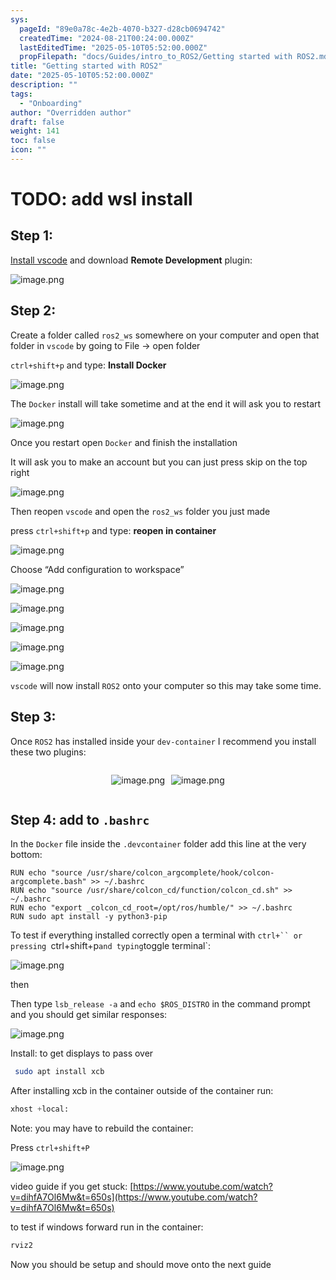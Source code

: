 ```yaml
---
sys:
  pageId: "89e0a78c-4e2b-4070-b327-d28cb0694742"
  createdTime: "2024-08-21T00:24:00.000Z"
  lastEditedTime: "2025-05-10T05:52:00.000Z"
  propFilepath: "docs/Guides/intro_to_ROS2/Getting started with ROS2.md"
title: "Getting started with ROS2"
date: "2025-05-10T05:52:00.000Z"
description: ""
tags:
  - "Onboarding"
author: "Overridden author"
draft: false
weight: 141
toc: false
icon: ""
---
```


# TODO: add wsl install

## Step 1:

[Install vscode](https://code.visualstudio.com/download) and download **Remote Development** plugin:

![image.png](https://prod-files-secure.s3.us-west-2.amazonaws.com/d518164a-d88e-44d1-a4ee-3adb3bd8bce0/efb52993-1881-4a40-b95e-6f020334f022/image.png?X-Amz-Algorithm=AWS4-HMAC-SHA256&X-Amz-Content-Sha256=UNSIGNED-PAYLOAD&X-Amz-Credential=ASIAZI2LB466XFYDMNHP%2F20250522%2Fus-west-2%2Fs3%2Faws4_request&X-Amz-Date=20250522T181212Z&X-Amz-Expires=3600&X-Amz-Security-Token=IQoJb3JpZ2luX2VjECAaCXVzLXdlc3QtMiJGMEQCIEPDtd3fhAAFhiHFerdol3pUIrRBhDlXhRob3vuC%2FyJQAiBxHmiG1CvyB7yAF693MK1GnUsWBa3cvUzqiBRTRSuOqyqIBAjY%2F%2F%2F%2F%2F%2F%2F%2F%2F%2F8BEAAaDDYzNzQyMzE4MzgwNSIMxEO5P5K7QeQ7XmIyKtwDb5Vq091aXW6ltN%2Fs%2BMcmmV8TJ8OHyvbfarmc8tU0hZOYg%2BKs8l21S4th1yY663cLpN621sVbOdRp5Hn9wOGMfq15OLKOkkuDKn91Ra8jRIs9Eoo6D385Pdqd7IUZZB%2FcU0PESTNO9mocOrIkl%2FUaGkYZV6u8nAbKnLrq4C%2B5nbwfmrPIEADQiDSjoEh8yJPDKlSTsZBO7eEuAEeicL4d957wf0eG3mHg11P7Q9Dr9NYK9YQfwO19El1nkXrZG1oMezMzbixBWMLhe08v3Eah3gfFqWmAjNZGItsCP5xia%2BOP2%2FnN3cYKmnol8mRytW4Uu24%2Bxlq%2BDymO3EBe0yoVHB0ZqvGiO4CCC5gC%2FyHankDuk9C5urBuxs63m59FPKJdqeHaQ%2F%2BZSjXY5N3uOLReJzbocgxBJN8v4Baof18hDeA%2F1%2B6ymsCZJBfS%2FSUH%2ByFxbMT7so4yAqLtV4Sfm3fIpQdarliKYv6VwHBe2eRVGjFr%2BNaDowPRKYRvxOWqjf59Hw98uodSbxo%2FTtF9iPYJR%2FrzAP%2Fho1dZLqSSLKOMtMB0D%2FiBhAHARmROlPD1YE%2FRZQz5LzqfV17Ihn9i0Wh2iQwe%2FDZYacyd9WC9HPJ59Z6CD1kcZdVNTDufKwwwvYC9wQY6pgFcGLzMoeNL3kjgptxUMrWvVBG1w8K5fOVS41oeb8fUaLvnYvVEOA5dosOaHXtgT4jHHi01IOONr81ScJGvdWbtWdTvCZf1n7W3cnLoYsHHTfCM2SD%2BPUPqmMNhz%2Fmti3D%2BgtyzmJpMOTLhWhho0m%2BzMPgJE4S2p7bmRcu2rqKKGActp2fHgM%2BqxmDlQ1%2BqGsGvxvFLOL%2F6K%2BuZvf8QrEifyQ6dhCYW&X-Amz-Signature=821948ebd38aac47f9d26ac3c4c825108006e4a13ae7af1f7d49862259f294da&X-Amz-SignedHeaders=host&x-id=GetObject)

## Step 2:

Create a folder called `ros2_ws` somewhere on your computer and open that folder in `vscode` by going to File → open folder 

`ctrl+shift+p` and type: **Install Docker**

![image.png](https://prod-files-secure.s3.us-west-2.amazonaws.com/d518164a-d88e-44d1-a4ee-3adb3bd8bce0/2269dc0e-1cd5-47ff-bceb-c04ad9b2eab0/image.png?X-Amz-Algorithm=AWS4-HMAC-SHA256&X-Amz-Content-Sha256=UNSIGNED-PAYLOAD&X-Amz-Credential=ASIAZI2LB466XFYDMNHP%2F20250522%2Fus-west-2%2Fs3%2Faws4_request&X-Amz-Date=20250522T181212Z&X-Amz-Expires=3600&X-Amz-Security-Token=IQoJb3JpZ2luX2VjECAaCXVzLXdlc3QtMiJGMEQCIEPDtd3fhAAFhiHFerdol3pUIrRBhDlXhRob3vuC%2FyJQAiBxHmiG1CvyB7yAF693MK1GnUsWBa3cvUzqiBRTRSuOqyqIBAjY%2F%2F%2F%2F%2F%2F%2F%2F%2F%2F8BEAAaDDYzNzQyMzE4MzgwNSIMxEO5P5K7QeQ7XmIyKtwDb5Vq091aXW6ltN%2Fs%2BMcmmV8TJ8OHyvbfarmc8tU0hZOYg%2BKs8l21S4th1yY663cLpN621sVbOdRp5Hn9wOGMfq15OLKOkkuDKn91Ra8jRIs9Eoo6D385Pdqd7IUZZB%2FcU0PESTNO9mocOrIkl%2FUaGkYZV6u8nAbKnLrq4C%2B5nbwfmrPIEADQiDSjoEh8yJPDKlSTsZBO7eEuAEeicL4d957wf0eG3mHg11P7Q9Dr9NYK9YQfwO19El1nkXrZG1oMezMzbixBWMLhe08v3Eah3gfFqWmAjNZGItsCP5xia%2BOP2%2FnN3cYKmnol8mRytW4Uu24%2Bxlq%2BDymO3EBe0yoVHB0ZqvGiO4CCC5gC%2FyHankDuk9C5urBuxs63m59FPKJdqeHaQ%2F%2BZSjXY5N3uOLReJzbocgxBJN8v4Baof18hDeA%2F1%2B6ymsCZJBfS%2FSUH%2ByFxbMT7so4yAqLtV4Sfm3fIpQdarliKYv6VwHBe2eRVGjFr%2BNaDowPRKYRvxOWqjf59Hw98uodSbxo%2FTtF9iPYJR%2FrzAP%2Fho1dZLqSSLKOMtMB0D%2FiBhAHARmROlPD1YE%2FRZQz5LzqfV17Ihn9i0Wh2iQwe%2FDZYacyd9WC9HPJ59Z6CD1kcZdVNTDufKwwwvYC9wQY6pgFcGLzMoeNL3kjgptxUMrWvVBG1w8K5fOVS41oeb8fUaLvnYvVEOA5dosOaHXtgT4jHHi01IOONr81ScJGvdWbtWdTvCZf1n7W3cnLoYsHHTfCM2SD%2BPUPqmMNhz%2Fmti3D%2BgtyzmJpMOTLhWhho0m%2BzMPgJE4S2p7bmRcu2rqKKGActp2fHgM%2BqxmDlQ1%2BqGsGvxvFLOL%2F6K%2BuZvf8QrEifyQ6dhCYW&X-Amz-Signature=a9954cef760441f9e5e70d6e28f0894469cf07bcfee951b884ca235b11b8ea53&X-Amz-SignedHeaders=host&x-id=GetObject)

The `Docker` install will take sometime and at the end it will ask you to restart

![image.png](https://prod-files-secure.s3.us-west-2.amazonaws.com/d518164a-d88e-44d1-a4ee-3adb3bd8bce0/ed233f78-be33-4b1f-b89c-9c346c0e961e/image.png?X-Amz-Algorithm=AWS4-HMAC-SHA256&X-Amz-Content-Sha256=UNSIGNED-PAYLOAD&X-Amz-Credential=ASIAZI2LB466XFYDMNHP%2F20250522%2Fus-west-2%2Fs3%2Faws4_request&X-Amz-Date=20250522T181212Z&X-Amz-Expires=3600&X-Amz-Security-Token=IQoJb3JpZ2luX2VjECAaCXVzLXdlc3QtMiJGMEQCIEPDtd3fhAAFhiHFerdol3pUIrRBhDlXhRob3vuC%2FyJQAiBxHmiG1CvyB7yAF693MK1GnUsWBa3cvUzqiBRTRSuOqyqIBAjY%2F%2F%2F%2F%2F%2F%2F%2F%2F%2F8BEAAaDDYzNzQyMzE4MzgwNSIMxEO5P5K7QeQ7XmIyKtwDb5Vq091aXW6ltN%2Fs%2BMcmmV8TJ8OHyvbfarmc8tU0hZOYg%2BKs8l21S4th1yY663cLpN621sVbOdRp5Hn9wOGMfq15OLKOkkuDKn91Ra8jRIs9Eoo6D385Pdqd7IUZZB%2FcU0PESTNO9mocOrIkl%2FUaGkYZV6u8nAbKnLrq4C%2B5nbwfmrPIEADQiDSjoEh8yJPDKlSTsZBO7eEuAEeicL4d957wf0eG3mHg11P7Q9Dr9NYK9YQfwO19El1nkXrZG1oMezMzbixBWMLhe08v3Eah3gfFqWmAjNZGItsCP5xia%2BOP2%2FnN3cYKmnol8mRytW4Uu24%2Bxlq%2BDymO3EBe0yoVHB0ZqvGiO4CCC5gC%2FyHankDuk9C5urBuxs63m59FPKJdqeHaQ%2F%2BZSjXY5N3uOLReJzbocgxBJN8v4Baof18hDeA%2F1%2B6ymsCZJBfS%2FSUH%2ByFxbMT7so4yAqLtV4Sfm3fIpQdarliKYv6VwHBe2eRVGjFr%2BNaDowPRKYRvxOWqjf59Hw98uodSbxo%2FTtF9iPYJR%2FrzAP%2Fho1dZLqSSLKOMtMB0D%2FiBhAHARmROlPD1YE%2FRZQz5LzqfV17Ihn9i0Wh2iQwe%2FDZYacyd9WC9HPJ59Z6CD1kcZdVNTDufKwwwvYC9wQY6pgFcGLzMoeNL3kjgptxUMrWvVBG1w8K5fOVS41oeb8fUaLvnYvVEOA5dosOaHXtgT4jHHi01IOONr81ScJGvdWbtWdTvCZf1n7W3cnLoYsHHTfCM2SD%2BPUPqmMNhz%2Fmti3D%2BgtyzmJpMOTLhWhho0m%2BzMPgJE4S2p7bmRcu2rqKKGActp2fHgM%2BqxmDlQ1%2BqGsGvxvFLOL%2F6K%2BuZvf8QrEifyQ6dhCYW&X-Amz-Signature=af69e052d72cae9b61b0b8f2324ca0a07e75ecbbf89a899708ac894024c21949&X-Amz-SignedHeaders=host&x-id=GetObject)

Once you restart open `Docker` and finish the installation

It will ask you to make an account but you can just press skip on the top right

![image.png](https://prod-files-secure.s3.us-west-2.amazonaws.com/d518164a-d88e-44d1-a4ee-3adb3bd8bce0/21010ad9-1659-4fd9-9f59-9932a09b2a3d/image.png?X-Amz-Algorithm=AWS4-HMAC-SHA256&X-Amz-Content-Sha256=UNSIGNED-PAYLOAD&X-Amz-Credential=ASIAZI2LB466XFYDMNHP%2F20250522%2Fus-west-2%2Fs3%2Faws4_request&X-Amz-Date=20250522T181212Z&X-Amz-Expires=3600&X-Amz-Security-Token=IQoJb3JpZ2luX2VjECAaCXVzLXdlc3QtMiJGMEQCIEPDtd3fhAAFhiHFerdol3pUIrRBhDlXhRob3vuC%2FyJQAiBxHmiG1CvyB7yAF693MK1GnUsWBa3cvUzqiBRTRSuOqyqIBAjY%2F%2F%2F%2F%2F%2F%2F%2F%2F%2F8BEAAaDDYzNzQyMzE4MzgwNSIMxEO5P5K7QeQ7XmIyKtwDb5Vq091aXW6ltN%2Fs%2BMcmmV8TJ8OHyvbfarmc8tU0hZOYg%2BKs8l21S4th1yY663cLpN621sVbOdRp5Hn9wOGMfq15OLKOkkuDKn91Ra8jRIs9Eoo6D385Pdqd7IUZZB%2FcU0PESTNO9mocOrIkl%2FUaGkYZV6u8nAbKnLrq4C%2B5nbwfmrPIEADQiDSjoEh8yJPDKlSTsZBO7eEuAEeicL4d957wf0eG3mHg11P7Q9Dr9NYK9YQfwO19El1nkXrZG1oMezMzbixBWMLhe08v3Eah3gfFqWmAjNZGItsCP5xia%2BOP2%2FnN3cYKmnol8mRytW4Uu24%2Bxlq%2BDymO3EBe0yoVHB0ZqvGiO4CCC5gC%2FyHankDuk9C5urBuxs63m59FPKJdqeHaQ%2F%2BZSjXY5N3uOLReJzbocgxBJN8v4Baof18hDeA%2F1%2B6ymsCZJBfS%2FSUH%2ByFxbMT7so4yAqLtV4Sfm3fIpQdarliKYv6VwHBe2eRVGjFr%2BNaDowPRKYRvxOWqjf59Hw98uodSbxo%2FTtF9iPYJR%2FrzAP%2Fho1dZLqSSLKOMtMB0D%2FiBhAHARmROlPD1YE%2FRZQz5LzqfV17Ihn9i0Wh2iQwe%2FDZYacyd9WC9HPJ59Z6CD1kcZdVNTDufKwwwvYC9wQY6pgFcGLzMoeNL3kjgptxUMrWvVBG1w8K5fOVS41oeb8fUaLvnYvVEOA5dosOaHXtgT4jHHi01IOONr81ScJGvdWbtWdTvCZf1n7W3cnLoYsHHTfCM2SD%2BPUPqmMNhz%2Fmti3D%2BgtyzmJpMOTLhWhho0m%2BzMPgJE4S2p7bmRcu2rqKKGActp2fHgM%2BqxmDlQ1%2BqGsGvxvFLOL%2F6K%2BuZvf8QrEifyQ6dhCYW&X-Amz-Signature=ffddc9d3b9e4f04df8678631499b65e013c0364e05445e18b338f65b98b050ec&X-Amz-SignedHeaders=host&x-id=GetObject)

Then reopen `vscode` and open the `ros2_ws` folder you just made

press `ctrl+shift+p` and type: **reopen in container**

![image.png](https://prod-files-secure.s3.us-west-2.amazonaws.com/d518164a-d88e-44d1-a4ee-3adb3bd8bce0/4e93b8c2-41ad-488c-8095-c74205196118/image.png?X-Amz-Algorithm=AWS4-HMAC-SHA256&X-Amz-Content-Sha256=UNSIGNED-PAYLOAD&X-Amz-Credential=ASIAZI2LB466XFYDMNHP%2F20250522%2Fus-west-2%2Fs3%2Faws4_request&X-Amz-Date=20250522T181212Z&X-Amz-Expires=3600&X-Amz-Security-Token=IQoJb3JpZ2luX2VjECAaCXVzLXdlc3QtMiJGMEQCIEPDtd3fhAAFhiHFerdol3pUIrRBhDlXhRob3vuC%2FyJQAiBxHmiG1CvyB7yAF693MK1GnUsWBa3cvUzqiBRTRSuOqyqIBAjY%2F%2F%2F%2F%2F%2F%2F%2F%2F%2F8BEAAaDDYzNzQyMzE4MzgwNSIMxEO5P5K7QeQ7XmIyKtwDb5Vq091aXW6ltN%2Fs%2BMcmmV8TJ8OHyvbfarmc8tU0hZOYg%2BKs8l21S4th1yY663cLpN621sVbOdRp5Hn9wOGMfq15OLKOkkuDKn91Ra8jRIs9Eoo6D385Pdqd7IUZZB%2FcU0PESTNO9mocOrIkl%2FUaGkYZV6u8nAbKnLrq4C%2B5nbwfmrPIEADQiDSjoEh8yJPDKlSTsZBO7eEuAEeicL4d957wf0eG3mHg11P7Q9Dr9NYK9YQfwO19El1nkXrZG1oMezMzbixBWMLhe08v3Eah3gfFqWmAjNZGItsCP5xia%2BOP2%2FnN3cYKmnol8mRytW4Uu24%2Bxlq%2BDymO3EBe0yoVHB0ZqvGiO4CCC5gC%2FyHankDuk9C5urBuxs63m59FPKJdqeHaQ%2F%2BZSjXY5N3uOLReJzbocgxBJN8v4Baof18hDeA%2F1%2B6ymsCZJBfS%2FSUH%2ByFxbMT7so4yAqLtV4Sfm3fIpQdarliKYv6VwHBe2eRVGjFr%2BNaDowPRKYRvxOWqjf59Hw98uodSbxo%2FTtF9iPYJR%2FrzAP%2Fho1dZLqSSLKOMtMB0D%2FiBhAHARmROlPD1YE%2FRZQz5LzqfV17Ihn9i0Wh2iQwe%2FDZYacyd9WC9HPJ59Z6CD1kcZdVNTDufKwwwvYC9wQY6pgFcGLzMoeNL3kjgptxUMrWvVBG1w8K5fOVS41oeb8fUaLvnYvVEOA5dosOaHXtgT4jHHi01IOONr81ScJGvdWbtWdTvCZf1n7W3cnLoYsHHTfCM2SD%2BPUPqmMNhz%2Fmti3D%2BgtyzmJpMOTLhWhho0m%2BzMPgJE4S2p7bmRcu2rqKKGActp2fHgM%2BqxmDlQ1%2BqGsGvxvFLOL%2F6K%2BuZvf8QrEifyQ6dhCYW&X-Amz-Signature=f365dd7aa69aba919f614bb02fdc8e746a20660b198857abcc0c16822586ef0c&X-Amz-SignedHeaders=host&x-id=GetObject)

Choose “Add configuration to workspace”

![image.png](https://prod-files-secure.s3.us-west-2.amazonaws.com/d518164a-d88e-44d1-a4ee-3adb3bd8bce0/9560b282-5060-4989-ba37-97e7b2c22476/image.png?X-Amz-Algorithm=AWS4-HMAC-SHA256&X-Amz-Content-Sha256=UNSIGNED-PAYLOAD&X-Amz-Credential=ASIAZI2LB466XFYDMNHP%2F20250522%2Fus-west-2%2Fs3%2Faws4_request&X-Amz-Date=20250522T181212Z&X-Amz-Expires=3600&X-Amz-Security-Token=IQoJb3JpZ2luX2VjECAaCXVzLXdlc3QtMiJGMEQCIEPDtd3fhAAFhiHFerdol3pUIrRBhDlXhRob3vuC%2FyJQAiBxHmiG1CvyB7yAF693MK1GnUsWBa3cvUzqiBRTRSuOqyqIBAjY%2F%2F%2F%2F%2F%2F%2F%2F%2F%2F8BEAAaDDYzNzQyMzE4MzgwNSIMxEO5P5K7QeQ7XmIyKtwDb5Vq091aXW6ltN%2Fs%2BMcmmV8TJ8OHyvbfarmc8tU0hZOYg%2BKs8l21S4th1yY663cLpN621sVbOdRp5Hn9wOGMfq15OLKOkkuDKn91Ra8jRIs9Eoo6D385Pdqd7IUZZB%2FcU0PESTNO9mocOrIkl%2FUaGkYZV6u8nAbKnLrq4C%2B5nbwfmrPIEADQiDSjoEh8yJPDKlSTsZBO7eEuAEeicL4d957wf0eG3mHg11P7Q9Dr9NYK9YQfwO19El1nkXrZG1oMezMzbixBWMLhe08v3Eah3gfFqWmAjNZGItsCP5xia%2BOP2%2FnN3cYKmnol8mRytW4Uu24%2Bxlq%2BDymO3EBe0yoVHB0ZqvGiO4CCC5gC%2FyHankDuk9C5urBuxs63m59FPKJdqeHaQ%2F%2BZSjXY5N3uOLReJzbocgxBJN8v4Baof18hDeA%2F1%2B6ymsCZJBfS%2FSUH%2ByFxbMT7so4yAqLtV4Sfm3fIpQdarliKYv6VwHBe2eRVGjFr%2BNaDowPRKYRvxOWqjf59Hw98uodSbxo%2FTtF9iPYJR%2FrzAP%2Fho1dZLqSSLKOMtMB0D%2FiBhAHARmROlPD1YE%2FRZQz5LzqfV17Ihn9i0Wh2iQwe%2FDZYacyd9WC9HPJ59Z6CD1kcZdVNTDufKwwwvYC9wQY6pgFcGLzMoeNL3kjgptxUMrWvVBG1w8K5fOVS41oeb8fUaLvnYvVEOA5dosOaHXtgT4jHHi01IOONr81ScJGvdWbtWdTvCZf1n7W3cnLoYsHHTfCM2SD%2BPUPqmMNhz%2Fmti3D%2BgtyzmJpMOTLhWhho0m%2BzMPgJE4S2p7bmRcu2rqKKGActp2fHgM%2BqxmDlQ1%2BqGsGvxvFLOL%2F6K%2BuZvf8QrEifyQ6dhCYW&X-Amz-Signature=9f9529cb73e32d4bbed7cf181d2d2e480ae1f3be018f41bb7ed86b15e8694fdf&X-Amz-SignedHeaders=host&x-id=GetObject)

![image.png](https://prod-files-secure.s3.us-west-2.amazonaws.com/d518164a-d88e-44d1-a4ee-3adb3bd8bce0/2ee63f81-886b-48e8-a553-dc6e5eac99e4/image.png?X-Amz-Algorithm=AWS4-HMAC-SHA256&X-Amz-Content-Sha256=UNSIGNED-PAYLOAD&X-Amz-Credential=ASIAZI2LB466XFYDMNHP%2F20250522%2Fus-west-2%2Fs3%2Faws4_request&X-Amz-Date=20250522T181212Z&X-Amz-Expires=3600&X-Amz-Security-Token=IQoJb3JpZ2luX2VjECAaCXVzLXdlc3QtMiJGMEQCIEPDtd3fhAAFhiHFerdol3pUIrRBhDlXhRob3vuC%2FyJQAiBxHmiG1CvyB7yAF693MK1GnUsWBa3cvUzqiBRTRSuOqyqIBAjY%2F%2F%2F%2F%2F%2F%2F%2F%2F%2F8BEAAaDDYzNzQyMzE4MzgwNSIMxEO5P5K7QeQ7XmIyKtwDb5Vq091aXW6ltN%2Fs%2BMcmmV8TJ8OHyvbfarmc8tU0hZOYg%2BKs8l21S4th1yY663cLpN621sVbOdRp5Hn9wOGMfq15OLKOkkuDKn91Ra8jRIs9Eoo6D385Pdqd7IUZZB%2FcU0PESTNO9mocOrIkl%2FUaGkYZV6u8nAbKnLrq4C%2B5nbwfmrPIEADQiDSjoEh8yJPDKlSTsZBO7eEuAEeicL4d957wf0eG3mHg11P7Q9Dr9NYK9YQfwO19El1nkXrZG1oMezMzbixBWMLhe08v3Eah3gfFqWmAjNZGItsCP5xia%2BOP2%2FnN3cYKmnol8mRytW4Uu24%2Bxlq%2BDymO3EBe0yoVHB0ZqvGiO4CCC5gC%2FyHankDuk9C5urBuxs63m59FPKJdqeHaQ%2F%2BZSjXY5N3uOLReJzbocgxBJN8v4Baof18hDeA%2F1%2B6ymsCZJBfS%2FSUH%2ByFxbMT7so4yAqLtV4Sfm3fIpQdarliKYv6VwHBe2eRVGjFr%2BNaDowPRKYRvxOWqjf59Hw98uodSbxo%2FTtF9iPYJR%2FrzAP%2Fho1dZLqSSLKOMtMB0D%2FiBhAHARmROlPD1YE%2FRZQz5LzqfV17Ihn9i0Wh2iQwe%2FDZYacyd9WC9HPJ59Z6CD1kcZdVNTDufKwwwvYC9wQY6pgFcGLzMoeNL3kjgptxUMrWvVBG1w8K5fOVS41oeb8fUaLvnYvVEOA5dosOaHXtgT4jHHi01IOONr81ScJGvdWbtWdTvCZf1n7W3cnLoYsHHTfCM2SD%2BPUPqmMNhz%2Fmti3D%2BgtyzmJpMOTLhWhho0m%2BzMPgJE4S2p7bmRcu2rqKKGActp2fHgM%2BqxmDlQ1%2BqGsGvxvFLOL%2F6K%2BuZvf8QrEifyQ6dhCYW&X-Amz-Signature=9a61f8a84874d653550afd25cfcc2e35f430dcdd9a55fe199c6a0df25abd20d7&X-Amz-SignedHeaders=host&x-id=GetObject)

![image.png](https://prod-files-secure.s3.us-west-2.amazonaws.com/d518164a-d88e-44d1-a4ee-3adb3bd8bce0/ae1580b2-b048-407e-aed9-b584224a7a04/image.png?X-Amz-Algorithm=AWS4-HMAC-SHA256&X-Amz-Content-Sha256=UNSIGNED-PAYLOAD&X-Amz-Credential=ASIAZI2LB466XFYDMNHP%2F20250522%2Fus-west-2%2Fs3%2Faws4_request&X-Amz-Date=20250522T181212Z&X-Amz-Expires=3600&X-Amz-Security-Token=IQoJb3JpZ2luX2VjECAaCXVzLXdlc3QtMiJGMEQCIEPDtd3fhAAFhiHFerdol3pUIrRBhDlXhRob3vuC%2FyJQAiBxHmiG1CvyB7yAF693MK1GnUsWBa3cvUzqiBRTRSuOqyqIBAjY%2F%2F%2F%2F%2F%2F%2F%2F%2F%2F8BEAAaDDYzNzQyMzE4MzgwNSIMxEO5P5K7QeQ7XmIyKtwDb5Vq091aXW6ltN%2Fs%2BMcmmV8TJ8OHyvbfarmc8tU0hZOYg%2BKs8l21S4th1yY663cLpN621sVbOdRp5Hn9wOGMfq15OLKOkkuDKn91Ra8jRIs9Eoo6D385Pdqd7IUZZB%2FcU0PESTNO9mocOrIkl%2FUaGkYZV6u8nAbKnLrq4C%2B5nbwfmrPIEADQiDSjoEh8yJPDKlSTsZBO7eEuAEeicL4d957wf0eG3mHg11P7Q9Dr9NYK9YQfwO19El1nkXrZG1oMezMzbixBWMLhe08v3Eah3gfFqWmAjNZGItsCP5xia%2BOP2%2FnN3cYKmnol8mRytW4Uu24%2Bxlq%2BDymO3EBe0yoVHB0ZqvGiO4CCC5gC%2FyHankDuk9C5urBuxs63m59FPKJdqeHaQ%2F%2BZSjXY5N3uOLReJzbocgxBJN8v4Baof18hDeA%2F1%2B6ymsCZJBfS%2FSUH%2ByFxbMT7so4yAqLtV4Sfm3fIpQdarliKYv6VwHBe2eRVGjFr%2BNaDowPRKYRvxOWqjf59Hw98uodSbxo%2FTtF9iPYJR%2FrzAP%2Fho1dZLqSSLKOMtMB0D%2FiBhAHARmROlPD1YE%2FRZQz5LzqfV17Ihn9i0Wh2iQwe%2FDZYacyd9WC9HPJ59Z6CD1kcZdVNTDufKwwwvYC9wQY6pgFcGLzMoeNL3kjgptxUMrWvVBG1w8K5fOVS41oeb8fUaLvnYvVEOA5dosOaHXtgT4jHHi01IOONr81ScJGvdWbtWdTvCZf1n7W3cnLoYsHHTfCM2SD%2BPUPqmMNhz%2Fmti3D%2BgtyzmJpMOTLhWhho0m%2BzMPgJE4S2p7bmRcu2rqKKGActp2fHgM%2BqxmDlQ1%2BqGsGvxvFLOL%2F6K%2BuZvf8QrEifyQ6dhCYW&X-Amz-Signature=e55270f2ef19c10a3f2d58faceb4d9a6da65ba1d1b63be9b2b8ac8f164c2c46c&X-Amz-SignedHeaders=host&x-id=GetObject)

![image.png](https://prod-files-secure.s3.us-west-2.amazonaws.com/d518164a-d88e-44d1-a4ee-3adb3bd8bce0/53255b28-f75e-430f-b9e3-c0ac8577e42b/image.png?X-Amz-Algorithm=AWS4-HMAC-SHA256&X-Amz-Content-Sha256=UNSIGNED-PAYLOAD&X-Amz-Credential=ASIAZI2LB466XFYDMNHP%2F20250522%2Fus-west-2%2Fs3%2Faws4_request&X-Amz-Date=20250522T181212Z&X-Amz-Expires=3600&X-Amz-Security-Token=IQoJb3JpZ2luX2VjECAaCXVzLXdlc3QtMiJGMEQCIEPDtd3fhAAFhiHFerdol3pUIrRBhDlXhRob3vuC%2FyJQAiBxHmiG1CvyB7yAF693MK1GnUsWBa3cvUzqiBRTRSuOqyqIBAjY%2F%2F%2F%2F%2F%2F%2F%2F%2F%2F8BEAAaDDYzNzQyMzE4MzgwNSIMxEO5P5K7QeQ7XmIyKtwDb5Vq091aXW6ltN%2Fs%2BMcmmV8TJ8OHyvbfarmc8tU0hZOYg%2BKs8l21S4th1yY663cLpN621sVbOdRp5Hn9wOGMfq15OLKOkkuDKn91Ra8jRIs9Eoo6D385Pdqd7IUZZB%2FcU0PESTNO9mocOrIkl%2FUaGkYZV6u8nAbKnLrq4C%2B5nbwfmrPIEADQiDSjoEh8yJPDKlSTsZBO7eEuAEeicL4d957wf0eG3mHg11P7Q9Dr9NYK9YQfwO19El1nkXrZG1oMezMzbixBWMLhe08v3Eah3gfFqWmAjNZGItsCP5xia%2BOP2%2FnN3cYKmnol8mRytW4Uu24%2Bxlq%2BDymO3EBe0yoVHB0ZqvGiO4CCC5gC%2FyHankDuk9C5urBuxs63m59FPKJdqeHaQ%2F%2BZSjXY5N3uOLReJzbocgxBJN8v4Baof18hDeA%2F1%2B6ymsCZJBfS%2FSUH%2ByFxbMT7so4yAqLtV4Sfm3fIpQdarliKYv6VwHBe2eRVGjFr%2BNaDowPRKYRvxOWqjf59Hw98uodSbxo%2FTtF9iPYJR%2FrzAP%2Fho1dZLqSSLKOMtMB0D%2FiBhAHARmROlPD1YE%2FRZQz5LzqfV17Ihn9i0Wh2iQwe%2FDZYacyd9WC9HPJ59Z6CD1kcZdVNTDufKwwwvYC9wQY6pgFcGLzMoeNL3kjgptxUMrWvVBG1w8K5fOVS41oeb8fUaLvnYvVEOA5dosOaHXtgT4jHHi01IOONr81ScJGvdWbtWdTvCZf1n7W3cnLoYsHHTfCM2SD%2BPUPqmMNhz%2Fmti3D%2BgtyzmJpMOTLhWhho0m%2BzMPgJE4S2p7bmRcu2rqKKGActp2fHgM%2BqxmDlQ1%2BqGsGvxvFLOL%2F6K%2BuZvf8QrEifyQ6dhCYW&X-Amz-Signature=9a50b7626b5d60ce7db4b6d334674385259509675d5088874c2070b00f0a4e4b&X-Amz-SignedHeaders=host&x-id=GetObject)

![image.png](https://prod-files-secure.s3.us-west-2.amazonaws.com/d518164a-d88e-44d1-a4ee-3adb3bd8bce0/7c562767-5af9-4ffb-97d1-327bcdf4ee00/image.png?X-Amz-Algorithm=AWS4-HMAC-SHA256&X-Amz-Content-Sha256=UNSIGNED-PAYLOAD&X-Amz-Credential=ASIAZI2LB466XFYDMNHP%2F20250522%2Fus-west-2%2Fs3%2Faws4_request&X-Amz-Date=20250522T181212Z&X-Amz-Expires=3600&X-Amz-Security-Token=IQoJb3JpZ2luX2VjECAaCXVzLXdlc3QtMiJGMEQCIEPDtd3fhAAFhiHFerdol3pUIrRBhDlXhRob3vuC%2FyJQAiBxHmiG1CvyB7yAF693MK1GnUsWBa3cvUzqiBRTRSuOqyqIBAjY%2F%2F%2F%2F%2F%2F%2F%2F%2F%2F8BEAAaDDYzNzQyMzE4MzgwNSIMxEO5P5K7QeQ7XmIyKtwDb5Vq091aXW6ltN%2Fs%2BMcmmV8TJ8OHyvbfarmc8tU0hZOYg%2BKs8l21S4th1yY663cLpN621sVbOdRp5Hn9wOGMfq15OLKOkkuDKn91Ra8jRIs9Eoo6D385Pdqd7IUZZB%2FcU0PESTNO9mocOrIkl%2FUaGkYZV6u8nAbKnLrq4C%2B5nbwfmrPIEADQiDSjoEh8yJPDKlSTsZBO7eEuAEeicL4d957wf0eG3mHg11P7Q9Dr9NYK9YQfwO19El1nkXrZG1oMezMzbixBWMLhe08v3Eah3gfFqWmAjNZGItsCP5xia%2BOP2%2FnN3cYKmnol8mRytW4Uu24%2Bxlq%2BDymO3EBe0yoVHB0ZqvGiO4CCC5gC%2FyHankDuk9C5urBuxs63m59FPKJdqeHaQ%2F%2BZSjXY5N3uOLReJzbocgxBJN8v4Baof18hDeA%2F1%2B6ymsCZJBfS%2FSUH%2ByFxbMT7so4yAqLtV4Sfm3fIpQdarliKYv6VwHBe2eRVGjFr%2BNaDowPRKYRvxOWqjf59Hw98uodSbxo%2FTtF9iPYJR%2FrzAP%2Fho1dZLqSSLKOMtMB0D%2FiBhAHARmROlPD1YE%2FRZQz5LzqfV17Ihn9i0Wh2iQwe%2FDZYacyd9WC9HPJ59Z6CD1kcZdVNTDufKwwwvYC9wQY6pgFcGLzMoeNL3kjgptxUMrWvVBG1w8K5fOVS41oeb8fUaLvnYvVEOA5dosOaHXtgT4jHHi01IOONr81ScJGvdWbtWdTvCZf1n7W3cnLoYsHHTfCM2SD%2BPUPqmMNhz%2Fmti3D%2BgtyzmJpMOTLhWhho0m%2BzMPgJE4S2p7bmRcu2rqKKGActp2fHgM%2BqxmDlQ1%2BqGsGvxvFLOL%2F6K%2BuZvf8QrEifyQ6dhCYW&X-Amz-Signature=f6ee5e81d2e1149c70968acd537dd1d0a46214f85c34559fc635c084a60b0ef3&X-Amz-SignedHeaders=host&x-id=GetObject)

`vscode` will now install `ROS2` onto your computer so this may take some time.

## Step 3:

Once `ROS2` has installed inside your `dev-container` I recommend you install these two plugins:

<div style="display: flex;flex-direction: row; column-gap:10px; max-width: 630px;justify-content: center;">
<div>

![image.png](https://prod-files-secure.s3.us-west-2.amazonaws.com/d518164a-d88e-44d1-a4ee-3adb3bd8bce0/3fc3d550-5a54-4ba1-ba6b-faa01cdb7369/image.png?X-Amz-Algorithm=AWS4-HMAC-SHA256&X-Amz-Content-Sha256=UNSIGNED-PAYLOAD&X-Amz-Credential=ASIAZI2LB4664DSVGQZE%2F20250522%2Fus-west-2%2Fs3%2Faws4_request&X-Amz-Date=20250522T181216Z&X-Amz-Expires=3600&X-Amz-Security-Token=IQoJb3JpZ2luX2VjEB4aCXVzLXdlc3QtMiJGMEQCIHYYhmw0R6rNqhzuro4EaeOcfH%2FKr8W2oR532nEP0wbfAiAKLprzpjp8Rz3V4KbVdzdyEGaAvHlCmkKG5goxPNxmuSqIBAjX%2F%2F%2F%2F%2F%2F%2F%2F%2F%2F8BEAAaDDYzNzQyMzE4MzgwNSIMGzwuaMg%2FaDpVOmunKtwDcB9y5lQbIOOLZrCo4OSNMvAOWh18nSr1ahUnErLXtItTrlOcSyqsdVJehc%2BTobljSnlnhxE4Qw6wOIpVeAd48OdAokALd3fNZsBqpw6AefcixjgV%2BFzsBKMtdYDO3SweS1DMccXeK3kGpzbdtra6GTnJ4Vr8QuK08%2B23TPimbIlzMY2JRYKB3Ty97USGyn0y%2FqOnE8mrHadoPRRRmwSd9mBks8mwQX2WzJRpU0Vym18%2F950NsJhDPLeISbl13kovFAbK60%2FeLO3GaFXFxK1XLCTpwfoSAMn0Evm%2F%2Ftmz3eipGbQU%2FukmDwlyENSZlqLmykiz7Sk5JQFr%2Fk7QfsyRYzYEudRW055%2Fnn3PcK3ygoQazJ6eA%2B7tS7OKuqQcWS8jLiQ2BZrbe7Ugp9%2BZcxtulY1rASROyBFN6gCJ2JrbghzYyJaVGdPW%2BH9vukgsFv%2BUrSlKRgYPbK%2BoAqCvZTMqUHRIVfEox%2F%2BnEdxjeLYs5zN%2BoLpVLqks%2Fs9d2mARRC2ZaPS5mE33%2FdERaqbR%2FJv6fEGp7BffhBGH54fXvFaZk6Cp4uOECOAnSMCxtiSwduK0HMO9gvCQOKiPA%2BQGy8XYTCmCD%2FVg5oa9lK%2FtGO57ilrUmn0uinfVyxCMmXEw7uG8wQY6pgH0QG0X8h4vrh3AkMfhLBT3nYrU%2B2%2F3O%2FKtQcnUg%2BF7oS9RX%2Fe%2FQSmhJdgPm7YM3B2rxWbgcilUbIaDrM4JTlDM9RRXxLAp6%2Fsjr6WhVv6LLPXKhbzLoPlektS0Hk5gLdcX2%2Fq36I%2BwVQAXmXMbvnr7Ooidm6vpeg7e4WzC2Brs5iC3eYFy%2BnNXyIqKv1JHIip8sjBoN98XnqoKiR0%2FEBe5MB4qffDd&X-Amz-Signature=9d6d0a00d252c5c6b981bd2cf177d1fbe6bd64287ecef115644da630b87a00cc&X-Amz-SignedHeaders=host&x-id=GetObject)

</div>
<div>

![image.png](https://prod-files-secure.s3.us-west-2.amazonaws.com/d518164a-d88e-44d1-a4ee-3adb3bd8bce0/d994cc66-13c2-4093-a5a3-f84cf4601a82/image.png?X-Amz-Algorithm=AWS4-HMAC-SHA256&X-Amz-Content-Sha256=UNSIGNED-PAYLOAD&X-Amz-Credential=ASIAZI2LB466X23MNKGA%2F20250522%2Fus-west-2%2Fs3%2Faws4_request&X-Amz-Date=20250522T181216Z&X-Amz-Expires=3600&X-Amz-Security-Token=IQoJb3JpZ2luX2VjEB4aCXVzLXdlc3QtMiJGMEQCIHHIP37JZURGzzchsJYezjwPp0Zzzxj2sYCgvB1qUUNPAiAXz%2FwMBxLGde5OQG0hxmJvgjGR%2FfWXPN9f%2Bb%2FTqEx1pyqIBAjX%2F%2F%2F%2F%2F%2F%2F%2F%2F%2F8BEAAaDDYzNzQyMzE4MzgwNSIMBjaRIdyWCYzBircxKtwD2Dci7017GzGWnR9dXsflxkld7JrYudgVgY4n7UsQzLd8X7pqhFezAggeUhYY605ZTumuynRq1Axyn8Xjr5v%2BoxwxiK%2FtCLeV%2BKsncB18HM1KcOgC8eW2KtSPpvcgbJVSHyXXJ4EoNM2JwWp33QZcpjSWmTYz9%2B%2B2XbE%2B9LBsPbThlABF024BetcQR8SLTqYwSoqd%2FUpOi1LVMb8XXrBZRPOJgtf0Zl9m2Oikk%2FSudnSb0%2FPPFkoG94hJzJpAxiOSzuWcdGpXmFsAh2V7DmKaL91ov5YUWEamxfBY5%2BqgGLK17K5qaAFpIKyGHm4qX8LB%2F88ItaU3d26NxgzauBt6FeEkuxCVaTEoj%2F0cGW5B%2Bcvj5H00CcNRjfikxYdUWf%2FpsO5MkHEyBfgOSmtBI4Rxp2Z%2FM6DPknF8mjptzhfkLsI0tiRB8Dgg9KUWlwkKJ5%2FKwI7e7TMtL%2BQCfxZSOtJ%2BPhfv7HIvY254v6vP1r%2BWyb%2B9MTLgzuOv%2BUYDDkTbeyMTn%2FaYcf4%2BXFEByu4BZkZFadDoaNrqo%2BHplSyQA%2FIIaXOrjvEMbJe8KG1v66aS9JHMguzwrVVPDkAbHJ57haedf%2BX5C2yH5i5jtNDOPQZPbTIONwwuuE2YvjKpK34wy%2BK8wQY6pgHczAuX2lb9Td1yOIK8GYF1FLYx%2BLA5GGtCzjzgUIKfAj4BZsPV8ntsbaH8SysInU9Xe2LVrYzgEdKuXnfWwASxVDtBxW0YCSmsYj4NDHMJ7sQ1DVfGXklUkC8tL6xUNxHu3slANooZBPgknaB36XUMvuQzfybWd%2FVhvQj4My27VWvIaNXnlA4R5zQgR3i9S0Ll%2BZbIlXGIfjX8y9xcx0MIYzFrmYa7&X-Amz-Signature=c1a3d30f7492aee78e5e372d38036230750fe7023fabf35d2e11cecb00792414&X-Amz-SignedHeaders=host&x-id=GetObject)

</div>
</div>

## Step 4: add to `.bashrc`

In the `Docker` file inside the `.devcontainer` folder add this line at the very bottom: 

```docker
RUN echo "source /usr/share/colcon_argcomplete/hook/colcon-argcomplete.bash" >> ~/.bashrc
RUN echo "source /usr/share/colcon_cd/function/colcon_cd.sh" >> ~/.bashrc
RUN echo "export _colcon_cd_root=/opt/ros/humble/" >> ~/.bashrc
RUN sudo apt install -y python3-pip 
```

To test if everything installed correctly open a terminal with `ctrl+`` or pressing `ctrl+shift+p` and typing `toggle terminal`:

![image.png](https://prod-files-secure.s3.us-west-2.amazonaws.com/d518164a-d88e-44d1-a4ee-3adb3bd8bce0/6a4943d8-b04e-4c02-9a58-775f3384d1a5/image.png?X-Amz-Algorithm=AWS4-HMAC-SHA256&X-Amz-Content-Sha256=UNSIGNED-PAYLOAD&X-Amz-Credential=ASIAZI2LB466XFYDMNHP%2F20250522%2Fus-west-2%2Fs3%2Faws4_request&X-Amz-Date=20250522T181212Z&X-Amz-Expires=3600&X-Amz-Security-Token=IQoJb3JpZ2luX2VjECAaCXVzLXdlc3QtMiJGMEQCIEPDtd3fhAAFhiHFerdol3pUIrRBhDlXhRob3vuC%2FyJQAiBxHmiG1CvyB7yAF693MK1GnUsWBa3cvUzqiBRTRSuOqyqIBAjY%2F%2F%2F%2F%2F%2F%2F%2F%2F%2F8BEAAaDDYzNzQyMzE4MzgwNSIMxEO5P5K7QeQ7XmIyKtwDb5Vq091aXW6ltN%2Fs%2BMcmmV8TJ8OHyvbfarmc8tU0hZOYg%2BKs8l21S4th1yY663cLpN621sVbOdRp5Hn9wOGMfq15OLKOkkuDKn91Ra8jRIs9Eoo6D385Pdqd7IUZZB%2FcU0PESTNO9mocOrIkl%2FUaGkYZV6u8nAbKnLrq4C%2B5nbwfmrPIEADQiDSjoEh8yJPDKlSTsZBO7eEuAEeicL4d957wf0eG3mHg11P7Q9Dr9NYK9YQfwO19El1nkXrZG1oMezMzbixBWMLhe08v3Eah3gfFqWmAjNZGItsCP5xia%2BOP2%2FnN3cYKmnol8mRytW4Uu24%2Bxlq%2BDymO3EBe0yoVHB0ZqvGiO4CCC5gC%2FyHankDuk9C5urBuxs63m59FPKJdqeHaQ%2F%2BZSjXY5N3uOLReJzbocgxBJN8v4Baof18hDeA%2F1%2B6ymsCZJBfS%2FSUH%2ByFxbMT7so4yAqLtV4Sfm3fIpQdarliKYv6VwHBe2eRVGjFr%2BNaDowPRKYRvxOWqjf59Hw98uodSbxo%2FTtF9iPYJR%2FrzAP%2Fho1dZLqSSLKOMtMB0D%2FiBhAHARmROlPD1YE%2FRZQz5LzqfV17Ihn9i0Wh2iQwe%2FDZYacyd9WC9HPJ59Z6CD1kcZdVNTDufKwwwvYC9wQY6pgFcGLzMoeNL3kjgptxUMrWvVBG1w8K5fOVS41oeb8fUaLvnYvVEOA5dosOaHXtgT4jHHi01IOONr81ScJGvdWbtWdTvCZf1n7W3cnLoYsHHTfCM2SD%2BPUPqmMNhz%2Fmti3D%2BgtyzmJpMOTLhWhho0m%2BzMPgJE4S2p7bmRcu2rqKKGActp2fHgM%2BqxmDlQ1%2BqGsGvxvFLOL%2F6K%2BuZvf8QrEifyQ6dhCYW&X-Amz-Signature=31e4b1d0977cfe95cdf85d41c858cfd62dd83ae5aa5fa9a0f51e2cfcf85271ff&X-Amz-SignedHeaders=host&x-id=GetObject)

then 

Then type `lsb_release -a` and `echo $ROS_DISTRO` in the command prompt and you should get similar responses:

![image.png](https://prod-files-secure.s3.us-west-2.amazonaws.com/d518164a-d88e-44d1-a4ee-3adb3bd8bce0/3e635dec-a805-4e85-8b9e-d000e5b71a4e/image.png?X-Amz-Algorithm=AWS4-HMAC-SHA256&X-Amz-Content-Sha256=UNSIGNED-PAYLOAD&X-Amz-Credential=ASIAZI2LB466XFYDMNHP%2F20250522%2Fus-west-2%2Fs3%2Faws4_request&X-Amz-Date=20250522T181212Z&X-Amz-Expires=3600&X-Amz-Security-Token=IQoJb3JpZ2luX2VjECAaCXVzLXdlc3QtMiJGMEQCIEPDtd3fhAAFhiHFerdol3pUIrRBhDlXhRob3vuC%2FyJQAiBxHmiG1CvyB7yAF693MK1GnUsWBa3cvUzqiBRTRSuOqyqIBAjY%2F%2F%2F%2F%2F%2F%2F%2F%2F%2F8BEAAaDDYzNzQyMzE4MzgwNSIMxEO5P5K7QeQ7XmIyKtwDb5Vq091aXW6ltN%2Fs%2BMcmmV8TJ8OHyvbfarmc8tU0hZOYg%2BKs8l21S4th1yY663cLpN621sVbOdRp5Hn9wOGMfq15OLKOkkuDKn91Ra8jRIs9Eoo6D385Pdqd7IUZZB%2FcU0PESTNO9mocOrIkl%2FUaGkYZV6u8nAbKnLrq4C%2B5nbwfmrPIEADQiDSjoEh8yJPDKlSTsZBO7eEuAEeicL4d957wf0eG3mHg11P7Q9Dr9NYK9YQfwO19El1nkXrZG1oMezMzbixBWMLhe08v3Eah3gfFqWmAjNZGItsCP5xia%2BOP2%2FnN3cYKmnol8mRytW4Uu24%2Bxlq%2BDymO3EBe0yoVHB0ZqvGiO4CCC5gC%2FyHankDuk9C5urBuxs63m59FPKJdqeHaQ%2F%2BZSjXY5N3uOLReJzbocgxBJN8v4Baof18hDeA%2F1%2B6ymsCZJBfS%2FSUH%2ByFxbMT7so4yAqLtV4Sfm3fIpQdarliKYv6VwHBe2eRVGjFr%2BNaDowPRKYRvxOWqjf59Hw98uodSbxo%2FTtF9iPYJR%2FrzAP%2Fho1dZLqSSLKOMtMB0D%2FiBhAHARmROlPD1YE%2FRZQz5LzqfV17Ihn9i0Wh2iQwe%2FDZYacyd9WC9HPJ59Z6CD1kcZdVNTDufKwwwvYC9wQY6pgFcGLzMoeNL3kjgptxUMrWvVBG1w8K5fOVS41oeb8fUaLvnYvVEOA5dosOaHXtgT4jHHi01IOONr81ScJGvdWbtWdTvCZf1n7W3cnLoYsHHTfCM2SD%2BPUPqmMNhz%2Fmti3D%2BgtyzmJpMOTLhWhho0m%2BzMPgJE4S2p7bmRcu2rqKKGActp2fHgM%2BqxmDlQ1%2BqGsGvxvFLOL%2F6K%2BuZvf8QrEifyQ6dhCYW&X-Amz-Signature=98cb76da45747172f9c93aa21648e1f7c384f6ad4e921ff0a21f1f4a847b3b1f&X-Amz-SignedHeaders=host&x-id=GetObject)

Install:  to get displays to pass over

```bash
 sudo apt install xcb
```

After installing xcb in the container outside of the container run:

```python
xhost +local:
```

Note: you may have to rebuild the container:

Press `ctrl+shift+P`

![image.png](https://prod-files-secure.s3.us-west-2.amazonaws.com/d518164a-d88e-44d1-a4ee-3adb3bd8bce0/6c2be660-2618-4c38-9c26-53554f7a0b7b/image.png?X-Amz-Algorithm=AWS4-HMAC-SHA256&X-Amz-Content-Sha256=UNSIGNED-PAYLOAD&X-Amz-Credential=ASIAZI2LB466XFYDMNHP%2F20250522%2Fus-west-2%2Fs3%2Faws4_request&X-Amz-Date=20250522T181212Z&X-Amz-Expires=3600&X-Amz-Security-Token=IQoJb3JpZ2luX2VjECAaCXVzLXdlc3QtMiJGMEQCIEPDtd3fhAAFhiHFerdol3pUIrRBhDlXhRob3vuC%2FyJQAiBxHmiG1CvyB7yAF693MK1GnUsWBa3cvUzqiBRTRSuOqyqIBAjY%2F%2F%2F%2F%2F%2F%2F%2F%2F%2F8BEAAaDDYzNzQyMzE4MzgwNSIMxEO5P5K7QeQ7XmIyKtwDb5Vq091aXW6ltN%2Fs%2BMcmmV8TJ8OHyvbfarmc8tU0hZOYg%2BKs8l21S4th1yY663cLpN621sVbOdRp5Hn9wOGMfq15OLKOkkuDKn91Ra8jRIs9Eoo6D385Pdqd7IUZZB%2FcU0PESTNO9mocOrIkl%2FUaGkYZV6u8nAbKnLrq4C%2B5nbwfmrPIEADQiDSjoEh8yJPDKlSTsZBO7eEuAEeicL4d957wf0eG3mHg11P7Q9Dr9NYK9YQfwO19El1nkXrZG1oMezMzbixBWMLhe08v3Eah3gfFqWmAjNZGItsCP5xia%2BOP2%2FnN3cYKmnol8mRytW4Uu24%2Bxlq%2BDymO3EBe0yoVHB0ZqvGiO4CCC5gC%2FyHankDuk9C5urBuxs63m59FPKJdqeHaQ%2F%2BZSjXY5N3uOLReJzbocgxBJN8v4Baof18hDeA%2F1%2B6ymsCZJBfS%2FSUH%2ByFxbMT7so4yAqLtV4Sfm3fIpQdarliKYv6VwHBe2eRVGjFr%2BNaDowPRKYRvxOWqjf59Hw98uodSbxo%2FTtF9iPYJR%2FrzAP%2Fho1dZLqSSLKOMtMB0D%2FiBhAHARmROlPD1YE%2FRZQz5LzqfV17Ihn9i0Wh2iQwe%2FDZYacyd9WC9HPJ59Z6CD1kcZdVNTDufKwwwvYC9wQY6pgFcGLzMoeNL3kjgptxUMrWvVBG1w8K5fOVS41oeb8fUaLvnYvVEOA5dosOaHXtgT4jHHi01IOONr81ScJGvdWbtWdTvCZf1n7W3cnLoYsHHTfCM2SD%2BPUPqmMNhz%2Fmti3D%2BgtyzmJpMOTLhWhho0m%2BzMPgJE4S2p7bmRcu2rqKKGActp2fHgM%2BqxmDlQ1%2BqGsGvxvFLOL%2F6K%2BuZvf8QrEifyQ6dhCYW&X-Amz-Signature=667ce5f00a042100dde6b42ba508e26180785ec9063eb40c02dbed6696196a4f&X-Amz-SignedHeaders=host&x-id=GetObject)

video guide if you get stuck: [https://www.youtube.com/watch?v=dihfA7Ol6Mw&t=650s](https://www.youtube.com/watch?v=dihfA7Ol6Mw&t=650s)

to test if windows forward run in the container:

```bash
rviz2
```

Now you should be setup and should move onto the next guide 

